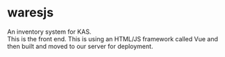 # waresjs

An inventory system for KAS.  
This is the front end.
This is using an HTML/JS framework called Vue and then built and moved to our server for deployment.